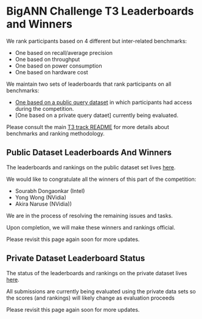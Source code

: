 
# BigANN Challenge T3 Leaderboards and Winners

We rank participants based on 4 different but inter-related benchmarks:
* One based on recall/average precision
* One based on throughput
* One based on power consumption
* One based on hardware cost

We maintain two sets of leaderboards that rank participants on all benchmarks:
* [One based on a public query dataset](LEADERBOARDS_PUBLIC.md) in which participants had access during the competition.
* [One based on a private query dataet] currently being evaluated.

Please consult the main [T3 track README](README.md) for more details about benchmarks and ranking methodology.

## Public Dataset Leaderboards And Winners

The leaderboards and rankings on the public dataset set lives [here](LEADERBOARDS_PUBLIC.md).

We would like to congratulate all the winners of this part of the competition:
* Sourabh Dongaonkar (Intel)
* Yong Wong (NVidia)
* Akira Naruse (NVidia))

We are in the process of resolving the remaining issues and tasks.  

Upon completion, we will make these winners and rankings official.  

Please revisit this page again soon for more updates.

## Private Dataset Leaderboard Status

The status of the leaderboards and rankings on the private dataset lives [here](LEADERBOARDS_PRIVATE.md).

All submissions are currently being evaluated using the private data sets so the scores (and rankings) will likely change as evaluation proceeds  

Please revisit this page again soon for more updates.

